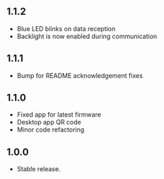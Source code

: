 ## 1.1.2

- Blue LED blinks on data reception
- Backlight is now enabled during communication

## 1.1.1

- Bump for README acknowledgement fixes

## 1.1.0

- Fixed app for latest firmware
- Desktop app QR code
- Minor code refactoring

## 1.0.0

- Stable release.